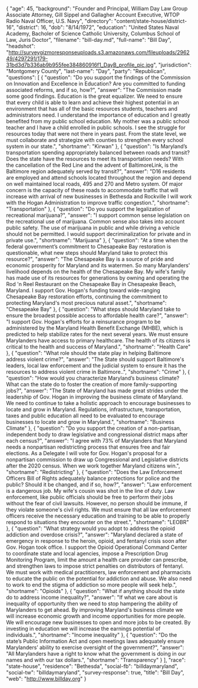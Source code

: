 {
  "age": 45,
  "background": "Founder and Principal, William Day Law Group Associate Attorney, Gill Sippel and Gallagher Account Executive, WTOP Radio Naval Officer, U.S. Navy",
  "directory": "content/state-house/district-16",
  "district": 16,
  "dob": "8/14/1972",
  "education": "United States Naval Academy, Bacholer of Science Catholic University, Columbus School of Law, Juris Doctor",
  "filename": "bill-day.md",
  "full-name": "Bill Day",
  "headshot": "http://surveygizmoresponseuploads.s3.amazonaws.com/fileuploads/296249/4297291/179-31bd3d7b336ab9b955fee384860916f1_DayB_profile_pic.jpg",
  "jurisdiction": "Montgomery County",
  "last-name": "Day",
  "party": "Republican",
  "questions": [
    {
      "question": "Do you support the findings of the Commission on Innovation and Excellence in Education? Are you committed to funding associated reforms, and if so, how?",
      "answer": "The Commission made some good findings. Education is the great equalizer. We need to ensure that every child is able to learn and achieve their highest potential in an environment that has all of the basic resources students, teachers and administrators need. I understand the importance of education and I greatly benefited from my public school education. My mother was a public school teacher and I have a child enrolled in public schools. I see the struggle for resources today that were not there in years past. From the state level, we must collaborate and strategize with counties to strengthen every school system in our state.",
      "shortname": "Kirwan"
    },
    {
      "question": "Is Maryland’s transportation spending appropriately balanced between roads and transit? Does the state have the resources to meet its transportation needs? With the cancellation of the Red Line and the advent of BaltimoreLink, is the Baltimore region adequately served by transit?",
      "answer": "D16 residents are employed and attend schools located throughout the region and depend on well maintained local roads, 495 and 270 and Metro system. Of major concern is the capacity of these roads to accommodate traffic that will increase with arrival of new businesses in Bethesda and Rockville I will work with the Hogan Administration to improve traffic congestion.",
      "shortname": "Transportation"
    },
    {
      "question": "Do you support the legalization of recreational marijuana?",
      "answer": "I support common sense legislation on the recreational use of marijuana. Common sense also takes into account public safety. The use of marijuana in public and while driving a vehicle should not be permitted. I would support decriminalization for private and in private use.",
      "shortname": "Marijuana"
    },
    {
      "question": "At a time when the federal government’s commitment to Chesapeake Bay restoration is questionable, what new steps should Maryland take to protect this resource?",
      "answer": "The Chesapeake Bay is a source of pride and economic prosperity for Maryland and its watermen. So many Marylanders' livelihood depends on the health of the Chesapeake Bay. My wife's family has made use of its resources for generations by owning and operating the Rod 'n Reel Restaurant on the Chesapeake Bay in Chesapeake Beach, Maryland. I support Gov. Hogan's funding toward wide-ranging Chesapeake Bay restoration efforts, continuing the commitment to protecting Maryland's most precious natural asset.",
      "shortname": "Chesapeake Bay"
    },
    {
      "question": "What steps should Maryland take to ensure the broadest possible access to affordable health care?",
      "answer": "I support Gov. Hogan's efforts for a reinsurance program to be administered by the Maryland Health Benefit Exchange (MHBE), which is predicted to help stabilize rates for the next several years. We must ensure Marylanders have access to primary healthcare. The health of its citizens is critical to the health and success of Maryland.",
      "shortname": "Health Care"
    },
    {
      "question": "What role should the state play in helping Baltimore address violent crime?",
      "answer": "The State should support Baltimore's leaders, local law enforcement and the judicial system to ensure it has the resources to address violent crime in Baltimore..",
      "shortname": "Crime"
    },
    {
      "question": "How would you characterize Maryland’s business climate? What can the state do to foster the creation of more family-supporting jobs?",
      "answer": "The State of Maryland has made great strides under the leadership of Gov. Hogan in improving the business climate of Maryland. We need to continue to take a holistic approach to encourage businesses to locate and grow in Maryland. Regulations, infrastructure, transportation, taxes and public education all need to be evaluated to encourage businesses to locate and grow in Maryland.",
      "shortname": "Business Climate"
    },
    {
      "question": "Do you support the creation of a non-partisan, independent body to draw legislative and congressional district maps after each census?",
      "answer": "I agree with 73% of Marylanders that Maryland needs a nonpartisan redistricting process that ensures free and fair elections. As a Delegate I will vote for Gov. Hogan's proposal for a nonpartisan commission to draw up Congressional and Legislative districts after the 2020 census. When we work together Maryland citizens win.",
      "shortname": "Redistricting"
    },
    {
      "question": "Does the Law Enforcement Officers Bill of Rights adequately balance protections for police and the public? Should it be changed, and if so, how?",
      "answer": "Law enforcement is a dangerous job. My wife's cousin was shot in the line of duty. Law enforcement, like public officials should be free to perform their jobs without the fear of civil lawsuits. However, no person should be immune, if they violate someone's civil rights. We must ensure that all law enforcement officers receive the necessary education and training to be able to properly respond to situations they encounter on the street.",
      "shortname": "LEOBR"
    },
    {
      "question": "What strategy would you adopt to address the opioid addiction and overdose crisis?",
      "answer": "Maryland declared a state of emergency in response to the heroin, opioid, and fentanyl crisis soon after Gov. Hogan took office. I support the Opioid Operational Command Center to coordinate state and local agencies, impose a Prescription Drug Monitoring Program, limit the amount a health care provider can prescribe, and strengthen laws to impose strict penalties on distributors of fentanyl. We must work with medical practitioners, law enforcement and pharmacists to educate the public on the potential for addiction and abuse. We also need to work to end the stigma of addiction so more people will seek help.",
      "shortname": "Opioids"
    },
    {
      "question": "What if anything should the state do to address income inequality?",
      "answer": "If what we care about is inequality of opportunity then we need to stop hampering the ability of Marylanders to get ahead. By improving Maryland's business climate we will increase economic growth and income opportunities for more people. We will encourage new businesses to open and more jobs to be created. By investing in education we will increase the earnings potential of individuals.",
      "shortname": "Income inequality"
    },
    {
      "question": "Do the state’s Public Information Act and open meetings laws adequately ensure Marylanders’ ability to exercise oversight of the government?",
      "answer": "All Marylanders have a right to know what the government is doing in our names and with our tax dollars.",
      "shortname": "Transparency"
    }
  ],
  "race": "state-house",
  "residence": "Bethesda",
  "social-fb": "billdaymaryland",
  "social-tw": "billdaymaryland",
  "survey-response": true,
  "title": "Bill Day",
  "web": "http://www.billday.org"
}

